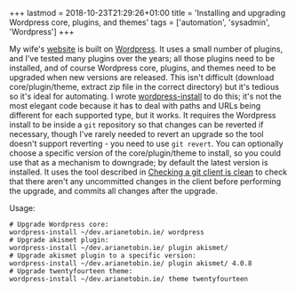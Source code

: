 +++
lastmod = 2018-10-23T21:29:26+01:00
title = 'Installing and upgrading Wordpress core, plugins, and themes'
tags = ['automation', 'sysadmin', 'Wordpress']
+++

My wife's [website](https://www.arianetobin.ie/) is built on
[Wordpress](https://wordpress.org/). It uses a small number of plugins, and I've
tested many plugins over the years; all those plugins need to be installed, and
of course Wordpress core, plugins, and themes need to be upgraded when new
versions are released. This isn't difficult (download core/plugin/theme, extract
zip file in the correct directory) but it's tedious so it's ideal for
automating. I wrote
[wordpress-install](https://github.com/tobinjt/bin/blob/master/wordpress-install)
to do this; it's not the most elegant code because it has to deal with paths and
URLs being different for each supported type, but it works. It requires the
Wordpress install to be inside a `git` repository so that changes can be
reverted if necessary, though I've rarely needed to revert an upgrade so the
tool doesn't support reverting - you need to use `git revert`. You can
optionally choose a specific version of the core/plugin/theme to install, so you
could use that as a mechanism to downgrade; by default the latest version is
installed. It uses the tool described in [Checking a git client is
clean](/blog/checking_a_git_client_is_clean/) to check that there aren't any
uncommitted changes in the client before performing the upgrade, and commits all
changes after the upgrade.

Usage:

```shell
# Upgrade Wordpress core:
wordpress-install ~/dev.arianetobin.ie/ wordpress
# Upgrade akismet plugin:
wordpress-install ~/dev.arianetobin.ie/ plugin akismet/
# Upgrade akismet plugin to a specific version:
wordpress-install ~/dev.arianetobin.ie/ plugin akismet/ 4.0.8
# Upgrade twentyfourteen theme:
wordpress-install ~/dev.arianetobin.ie/ theme twentyfourteen
```
